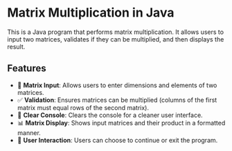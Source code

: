# Matrix Multiplication in Java

This is a Java program that performs matrix multiplication. It allows users to input two matrices, validates if they can be multiplied, and then displays the result.

## Features

- 🧮 **Matrix Input**: Allows users to enter dimensions and elements of two matrices.
- ✅ **Validation**: Ensures matrices can be multiplied (columns of the first matrix must equal rows of the second matrix).
- 🧹 **Clear Console**: Clears the console for a cleaner user interface.
- 📊 **Matrix Display**: Shows input matrices and their product in a formatted manner.
- 🔄 **User Interaction**: Users can choose to continue or exit the program.

